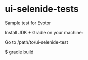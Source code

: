 # ui-selenide-tests
Sample test for Evotor

Install JDK + Gradle on your machine:

Go to /path/to/ui-selenide-test 

$ gradle build
